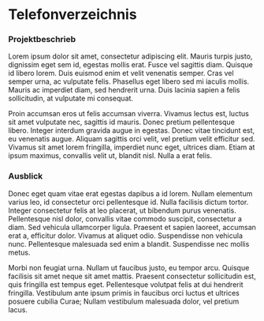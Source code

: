 # Telefonverzeichnis

### Projektbeschrieb

 Lorem ipsum dolor sit amet, consectetur adipiscing elit. Mauris turpis justo, dignissim eget sem id, egestas mollis erat. Fusce vel sagittis diam. Quisque id libero lorem. Duis euismod enim et velit venenatis semper. Cras vel semper urna, ac vulputate felis. Phasellus eget libero sed mi iaculis mollis. Mauris ac imperdiet diam, sed hendrerit urna. Duis lacinia sapien a felis sollicitudin, at vulputate mi consequat.

Proin accumsan eros ut felis accumsan viverra. Vivamus lectus est, luctus sit amet vulputate nec, sagittis id mauris. Donec pretium pellentesque libero. Integer interdum gravida augue in egestas. Donec vitae tincidunt est, eu venenatis augue. Aliquam sagittis orci velit, vel pretium velit efficitur sed. Vivamus sit amet lorem fringilla, imperdiet nunc eget, ultrices diam. Etiam at ipsum maximus, convallis velit ut, blandit nisl. Nulla a erat felis.

### Ausblick

Donec eget quam vitae erat egestas dapibus a id lorem. Nullam elementum varius leo, id consectetur orci pellentesque id. Nulla facilisis dictum tortor. Integer consectetur felis at leo placerat, ut bibendum purus venenatis. Pellentesque nisl dolor, convallis vitae commodo suscipit, consectetur a diam. Sed vehicula ullamcorper ligula. Praesent et sapien laoreet, accumsan erat a, efficitur dolor. Vivamus at aliquet odio. Suspendisse non vehicula nunc. Pellentesque malesuada sed enim a blandit. Suspendisse nec mollis metus.

Morbi non feugiat urna. Nullam ut faucibus justo, eu tempor arcu. Quisque facilisis sit amet neque sit amet mattis. Praesent consectetur sollicitudin est, quis fringilla est tempus eget. Pellentesque volutpat felis at dui hendrerit fringilla. Vestibulum ante ipsum primis in faucibus orci luctus et ultrices posuere cubilia Curae; Nullam vestibulum malesuada dolor, vel pretium lacus. 
